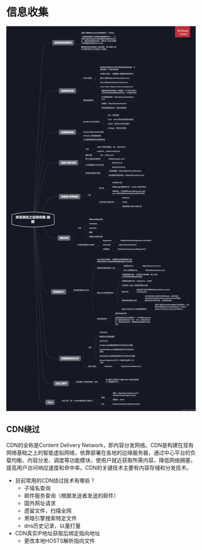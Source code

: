 # 信息收集

![aa](思维导图/信息收集思维导图.png)

## CDN绕过

CDN的全称是Content Delivery Network，即内容分发网络。CDN是构建在现有网络基础之上的智能虚拟网络，依靠部署在各地的边缘服务器，通过中心平台的负载均衡、内容分发、调度等功能模块，使用户就近获取所需内容，降低网络拥塞，提高用户访问响应速度和命中率。CDN的关键技术主要有内容存储和分发技术。

* 目前常用的CDN绕过技术有哪些？
  * 子域名查询
  * 邮件服务查询（根据发送者发送的邮件）
  * 国外网址请求
  * 遗留文件，扫描全网
  * 黑暗引擎搜索特定文件
  * dns历史记录，以量打量
* CDN真实IP地址获取后绑定指向地址
  * 更改本地HOSTS解析指向文件
